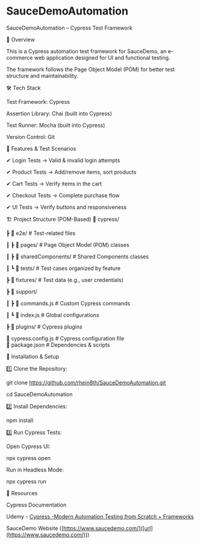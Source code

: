 # SauceDemoAutomation
SauceDemoAutomation – Cypress Test Framework

📌 Overview

This is a Cypress automation test framework for SauceDemo, an e-commerce web application designed for UI and functional testing.

The framework follows the Page Object Model (POM) for better test structure and maintainability.

🛠️ Tech Stack

Test Framework: Cypress

Assertion Library: Chai (built into Cypress)

Test Runner: Mocha (built into Cypress)

Version Control: Git

🎯 Features & Test Scenarios

✔ Login Tests → Valid & invalid login attempts

✔ Product Tests → Add/remove items, sort products

✔ Cart Tests → Verify items in the cart

✔ Checkout Tests → Complete purchase flow

✔ UI Tests → Verify buttons and responsiveness


🏗️ Project Structure (POM-Based)
📂 cypress/

 ┣ 📂 e2e/                  # Test-related files
 
 ┃ ┣ 📂 pages/              # Page Object Model (POM) classes
 
 ┃ ┣ 📂 sharedComponents/   # Shared Components classes
 
 ┃ ┗ 📂 tests/              # Test cases organized by feature
 
 ┣ 📂 fixtures/             # Test data (e.g., user credentials)
 
 ┣ 📂 support/
 
 ┃ ┣ 📂 commands.js         # Custom Cypress commands
 
 ┃ ┗ 📂 index.js            # Global configurations
 
 ┣ 📂 plugins/              # Cypress plugins  
 
📄 cypress.config.js        # Cypress configuration file  
📄 package.json             # Dependencies & scripts  

🚀 Installation & Setup

1️⃣ Clone the Repository:

git clone https://github.com/rhein8th/SauceDemoAutomation.git

cd SauceDemoAutomation

2️⃣ Install Dependencies:

npm install

3️⃣ Run Cypress Tests:

Open Cypress UI:

npx cypress open

Run in Headless Mode:

npx cypress run

🔗 Resources

Cypress Documentation

Udemy - [Cypress -Modern Automation Testing from Scratch + Frameworks]([url](https://www.udemy.com/course/cypress-tutorial/))

SauceDemo Website ([https://www.saucedemo.com/]([url](https://www.saucedemo.com/)))

